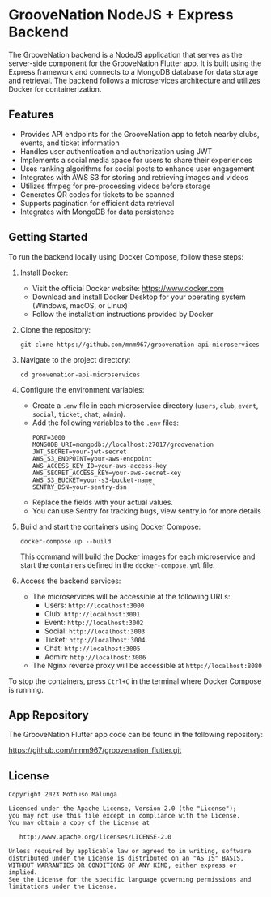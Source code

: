 # GrooveNation NodeJS + Express Backend

The GrooveNation backend is a NodeJS application that serves as the server-side component for the GrooveNation Flutter app. It is built using the Express framework and connects to a MongoDB database for data storage and retrieval. The backend follows a microservices architecture and utilizes Docker for containerization.

## Features

- Provides API endpoints for the GrooveNation app to fetch nearby clubs, events, and ticket information
- Handles user authentication and authorization using JWT
- Implements a social media space for users to share their experiences
- Uses ranking algorithms for social posts to enhance user engagement
- Integrates with AWS S3 for storing and retrieving images and videos
- Utilizes ffmpeg for pre-processing videos before storage
- Generates QR codes for tickets to be scanned
- Supports pagination for efficient data retrieval
- Integrates with MongoDB for data persistence

## Getting Started

To run the backend locally using Docker Compose, follow these steps:

1. Install Docker:
   - Visit the official Docker website: https://www.docker.com
   - Download and install Docker Desktop for your operating system (Windows, macOS, or Linux)
   - Follow the installation instructions provided by Docker

2. Clone the repository:
   ```
   git clone https://github.com/mnm967/groovenation-api-microservices
   ```

3. Navigate to the project directory:
   ```
   cd groovenation-api-microservices
   ```

4. Configure the environment variables:
   - Create a `.env` file in each microservice directory (`users`, `club`, `event`, `social`, `ticket`, `chat`, `admin`).
   - Add the following variables to the `.env` files:
     ```
     PORT=3000
     MONGODB_URI=mongodb://localhost:27017/groovenation
     JWT_SECRET=your-jwt-secret
     AWS_S3_ENDPOINT=your-aws-endpoint
     AWS_ACCESS_KEY_ID=your-aws-access-key
     AWS_SECRET_ACCESS_KEY=your-aws-secret-key
     AWS_S3_BUCKET=your-s3-bucket-name
     SENTRY_DSN=your-sentry-dsn     ```
   - Replace the fields with your actual values.
   - You can use Sentry for tracking bugs, view sentry.io for more details

5. Build and start the containers using Docker Compose:
   ```
   docker-compose up --build
   ```

   This command will build the Docker images for each microservice and start the containers defined in the `docker-compose.yml` file.

6. Access the backend services:
   - The microservices will be accessible at the following URLs:
     - Users: `http://localhost:3000`
     - Club: `http://localhost:3001`
     - Event: `http://localhost:3002`
     - Social: `http://localhost:3003`
     - Ticket: `http://localhost:3004`
     - Chat: `http://localhost:3005`
     - Admin: `http://localhost:3006`
   - The Nginx reverse proxy will be accessible at `http://localhost:8080`

To stop the containers, press `Ctrl+C` in the terminal where Docker Compose is running.

## App Repository

The GrooveNation Flutter app code can be found in the following repository:

https://github.com/mnm967/groovenation_flutter.git

## License

```
Copyright 2023 Mothuso Malunga

Licensed under the Apache License, Version 2.0 (the "License");
you may not use this file except in compliance with the License.
You may obtain a copy of the License at

   http://www.apache.org/licenses/LICENSE-2.0

Unless required by applicable law or agreed to in writing, software
distributed under the License is distributed on an "AS IS" BASIS,
WITHOUT WARRANTIES OR CONDITIONS OF ANY KIND, either express or implied.
See the License for the specific language governing permissions and
limitations under the License.
```
